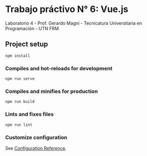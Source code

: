 # Trabajo práctivo N° 6: Vue.js

Laboratorio 4 - Prof. Gerardo Magni - Tecnicatura Universitaria en Programación - UTN FRM

## Project setup

```
npm install
```

### Compiles and hot-reloads for development

```
npm run serve
```

### Compiles and minifies for production

```
npm run build
```

### Lints and fixes files

```
npm run lint
```

### Customize configuration

See [Configuration Reference](https://cli.vuejs.org/config/).
